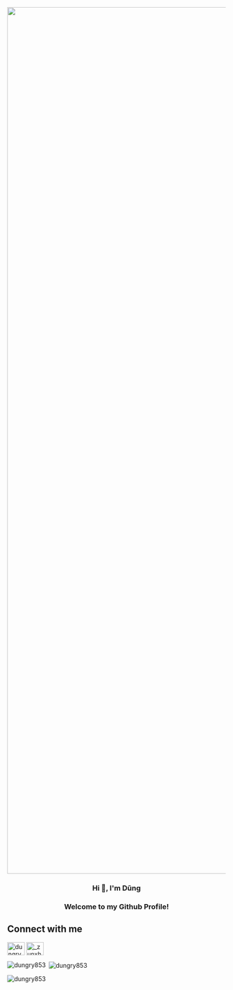 
 <img src="https://user-images.githubusercontent.com/87605149/250366610-0eefb3d1-190e-4d87-88a9-98877b37a9f2.gif" style="width:2000px"/>
<h3 align="center">Hi 👋, I'm Dũng</h1>
<h3 align="center">Welcome to my Github Profile!</h3>


## Connect with me
<a href="https://fb.com/dungry853" target="blank"><img align="center" src="https://raw.githubusercontent.com/rahuldkjain/github-profile-readme-generator/master/src/images/icons/Social/facebook.svg" alt="dungry853" height="30" width="40" /></a>
<a href="https://instagram.com/_zunxhoof_" target="blank"><img align="center" src="https://raw.githubusercontent.com/rahuldkjain/github-profile-readme-generator/master/src/images/icons/Social/instagram.svg" alt="_zunxhoof_" height="30" width="40" /></a>


<p><img align="left" src="https://github-readme-stats.vercel.app/api/top-langs?username=dungry853&show_icons=true&locale=en&layout=compact" alt="dungry853" /></p>

<p>&nbsp;<img align="center" src="https://github-readme-stats.vercel.app/api?username=dungry853&show_icons=true&locale=en" alt="dungry853" /></p>

<p><img align="center" src="https://github-readme-streak-stats.herokuapp.com/?user=dungry853&" alt="dungry853" /></p>



